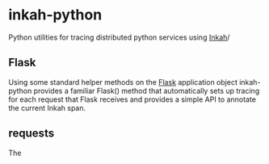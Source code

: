 # inkah-python

Python utilities for tracing distributed python services using [Inkah](https://github.com/mleonard87/inkah)/

## Flask

Using some standard helper methods on the [Flask](http://flask.pocoo.org/) application object inkah-python
provides a familiar Flask() method that automatically sets up tracing for each
request that Flask receives and provides a simple API to annotate the current
Inkah span.


## requests

The
